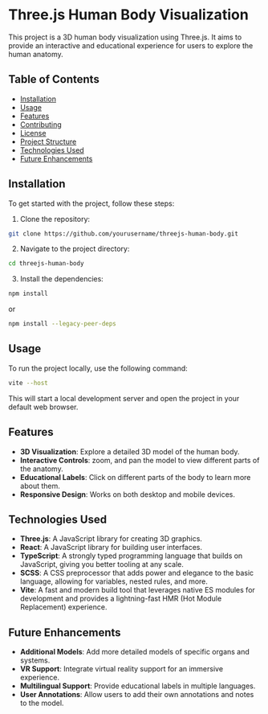 # Three.js Human Body Visualization

This project is a 3D human body visualization using Three.js. It aims to provide an interactive and educational experience for users to explore the human anatomy.

## Table of Contents
- [Installation](#installation)
- [Usage](#usage)
- [Features](#features)
- [Contributing](#contributing)
- [License](#license)
- [Project Structure](#project-structure)
- [Technologies Used](#technologies-used)
- [Future Enhancements](#future-enhancements)

## Installation

To get started with the project, follow these steps:

1. Clone the repository:
  ```bash
  git clone https://github.com/yourusername/threejs-human-body.git
  ```
2. Navigate to the project directory:
  ```bash
  cd threejs-human-body
  ```
3. Install the dependencies:
  ```bash
  npm install 
  ```  
  or
  ```bash
  npm install --legacy-peer-deps
  ```

## Usage

To run the project locally, use the following command:
```bash
vite --host
```
This will start a local development server and open the project in your default web browser.

## Features

- **3D Visualization**: Explore a detailed 3D model of the human body.
- **Interactive Controls**: zoom, and pan the model to view different parts of the anatomy.
- **Educational Labels**: Click on different parts of the body to learn more about them.
- **Responsive Design**: Works on both desktop and mobile devices.


## Technologies Used

- **Three.js**: A JavaScript library for creating 3D graphics.
- **React**: A JavaScript library for building user interfaces.
- **TypeScript**: A strongly typed programming language that builds on JavaScript, giving you better tooling at any scale.
- **SCSS**: A CSS preprocessor that adds power and elegance to the basic language, allowing for variables, nested rules, and more.
- **Vite**: A fast and modern build tool that leverages native ES modules for development and provides a lightning-fast HMR (Hot Module Replacement) experience.

## Future Enhancements

- **Additional Models**: Add more detailed models of specific organs and systems.
- **VR Support**: Integrate virtual reality support for an immersive experience.
- **Multilingual Support**: Provide educational labels in multiple languages.
- **User Annotations**: Allow users to add their own annotations and notes to the model.

